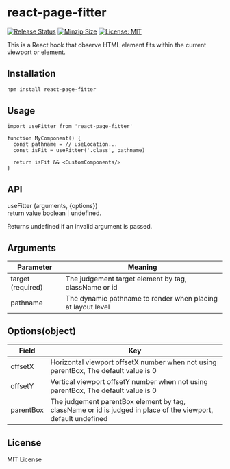 # react-page-fitter

[![Release Status](https://img.shields.io/github/release/su-pull/react-page-fitter.svg)](https://github.com/su-pull/react-page-fitter/releases/latest)
[![Minzip Size](https://img.shields.io/bundlephobia/minzip/react-page-fitter)](https://bundlephobia.com/package/react-page-fitter)
[![License: MIT](https://img.shields.io/badge/License-MIT-blue.svg)](https://opensource.org/licenses/MIT)

This is a React hook that observe HTML element fits within the current viewport or element.

## Installation

```sh
npm install react-page-fitter
```

## Usage

```tsx
import useFitter from 'react-page-fitter'

function MyComponent() {
  const pathname = // useLocation...
  const isFit = useFitter('.class', pathname)

  return isFit && <CustomComponents/>
}
```

## API

useFitter (arguments, {options})  
return value boolean | undefined.

Returns undefined if an invalid argument is passed.

## Arguments

| Parameter         | Meaning                                                     |
| ----------------- | ----------------------------------------------------------- |
| target (required) | The judgement target element by tag, className or id        |
| pathname          | The dynamic pathname to render when placing at layout level |

## Options(object)

| Field     | Key                                                                                                           |
| --------- | ------------------------------------------------------------------------------------------------------------- |
| offsetX   | Horizontal viewport offsetX number when not using parentBox, The default value is 0                           |
| offsetY   | Vertical viewport offsetY number when not using parentBox, The default value is 0                             |
| parentBox | The judgement parentBox element by tag, className or id is judged in place of the viewport, default undefined |

## License

MIT License
